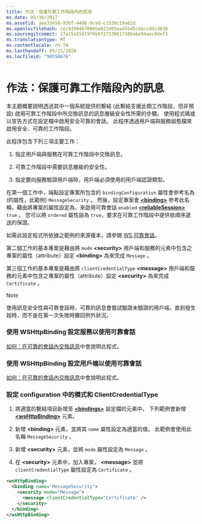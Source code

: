 ```yaml
---
title: 作法：保護可靠工作階段內的訊息
ms.date: 03/30/2017
ms.assetid: aee33e50-936f-4486-9ca8-c1520c19a62d
ms.openlocfilehash: cec9356467886be022d05ead55d5cb6ccddcd838
ms.sourcegitcommit: 27a15a55019f6b5f2733961738babe94aec0def3
ms.translationtype: MT
ms.contentlocale: zh-TW
ms.lasthandoff: 09/15/2020
ms.locfileid: "90558676"
---
```

# <a name="how-to-secure-messages-within-reliable-sessions"></a>作法：保護可靠工作階段內的訊息

本主題概要說明透過其中一個系統提供的繫結 (此繫結支援此類工作階段，但非預設) 啟用可靠工作階段中所交換訊息的訊息層級安全性所需的步驟。 使用程式碼或以宣告方式在設定檔中啟用安全可靠的會話。 此程序透過用戶端與服務組態檔來啟用安全、可靠的工作階段。

此程序包含下列三項主要工作：

1. 指定用戶端與服務在可靠工作階段中交換訊息。

1. 可靠工作階段中需要訊息層級的安全性。

1. 指定要向服務驗證用戶端時，用戶端必須使用的用戶端認證類型。

在第一個工作中，端點設定專案所包含的 `bindingConfiguration` 屬性會參考名為 (的屬性，此範例) `MessageSecurity` 。 然後，設定專案會 [**\<binding>**](../../configure-apps/file-schema/wcf/bindings.md) 參考此名稱，藉由將專案的屬性設定為，來啟用可靠會話 `enabled` [**\<reliableSession>**](/previous-versions/ms731375(v=vs.90)) `true` 。 您可以將 `ordered` 屬性設為 `true`，要求在可靠工作階段中提供依順序遞送的保證。

如需此設定程式所依據之範例的來源複本，請參閱 [WS 可靠會話](../samples/ws-reliable-session.md)。

第二個工作的基本專案是藉由將 `mode` **\<security>** 用戶端和服務的元素中包含之專案的屬性（attribute）設定 **\<binding>** 為來完成 `Message` 。

第三個工作的基本專案是藉由將 `clientCredentialType` **\<message>** 用戶端和服務的元素中包含之專案的屬性（attribute）設定 **\<security>** 為來完成 `Certificate` 。

> [!NOTE]
> 使用訊息安全性與可靠會話時，可靠的訊息會嘗試驗證未驗證的用戶端，直到發生超時，而不是在第一次失敗時擲回例外狀況。

### <a name="configure-the-service-with-a-wshttpbinding-to-use-a-reliable-session"></a>使用 WSHttpBinding 設定服務以使用可靠會話

[如何：在可靠的會話內交換訊息](how-to-exchange-messages-within-a-reliable-session.md)中會說明此程式。

### <a name="configure-the-client-with-a-wshttpbinding-to-use-a-reliable-session"></a>使用 WSHttpBinding 設定用戶端以使用可靠會話

[如何：在可靠的會話內交換訊息](how-to-exchange-messages-within-a-reliable-session.md)中會說明此程式。

### <a name="set-the-mode-and-clientcredentialtype-in-configuration"></a>設定 configuration 中的模式和 ClientCredentialType

1. 將適當的繫結項目新增至 [**\<bindings>**](../../configure-apps/file-schema/wcf/bindings.md) 設定檔的元素中。 下列範例會新增 [**\<wsHttpBinding>**](../../configure-apps/file-schema/wcf/wshttpbinding.md) 元素。

1. 新增 **\<binding>** 元素，並將其 `name` 屬性設定為適當的值。 此範例會使用此名稱 `MessageSecurity` 。

1. 新增 **\<security>** 元素，並將 `mode` 屬性設定為 `Message` 。

1. 在 **\<security>** 元素中，加入專案， **\<message>** 並將 `clientCredentialType` 屬性設定為 `Certificate` 。

```xml
<wsHttpBinding>
  <binding name="MessageSecurity">
    <security mode="Message">
      <message clientCredentialType="Certificate" />
    </security>
  </binding>
</wsHttpBinding>
```
